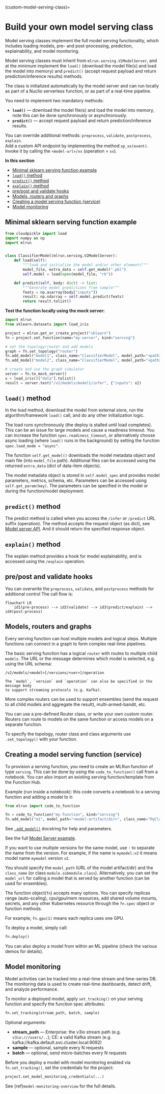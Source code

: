 (custom-model-serving-class)=
# Build your own model serving class

Model serving classes implement the full model serving functionality, which includes
loading models, pre- and post-processing, prediction, explainability, and model monitoring.

Model serving classes must inherit from `mlrun.serving.V2ModelServer`, and at the minimum 
implement the `load()` (download the model file(s) and load the model into memory) 
and `predict()` (accept request payload and return prediction/inference results) methods.  

The class is initialized automatically by the model server and can run locally
as part of a Nuclio serverless function, or as part of a real-time pipeline.

You need to implement two mandatory methods:
  * **`load()`** &mdash; download the model file(s) and load the model into memory, 
  note this can be done synchronously or asynchronously.
  * **`predict()`** &mdash; accept request payload and return prediction/inference results.

You can override additional methods: `preprocess`, `validate`, `postprocess`, `explain`.  
Add a custom API endpoint by implementing the method `op_xx(event)`. Invoke it by
calling the `<model-url>/xx` (operation = `xx`).
    
**In this section**
* [Minimal sklearn serving function example](#minimal-sklearn-serving-function-example)
* [`load()` method](#load-method)
* [`predict()` method](#predict-method)
* [`explain()` method](#explain-method)
* [pre/post and validate hooks](#pre-post-and-validate-hooks)
* [Models, routers and graphs](#models-routers-and-graphs)
* [Creating a model serving function (service)](#creating-a-model-serving-function-service)
* [Model monitoring](#model-monitoring)
    
## Minimal sklearn serving function example

```python
from cloudpickle import load
import numpy as np
import mlrun


class ClassifierModel(mlrun.serving.V2ModelServer):
    def load(self):
        """load and initialize the model and/or other elements"""
        model_file, extra_data = self.get_model(".pkl")
        self.model = load(open(model_file, "rb"))

    def predict(self, body: dict) -> list:
        """Generate model predictions from sample"""
        feats = np.asarray(body["inputs"])
        result: np.ndarray = self.model.predict(feats)
        return result.tolist()
```
    
**Test the function locally using the mock server:**

```python
import mlrun
from sklearn.datasets import load_iris

project = mlrun.get_or_create_project("sklearn")
fn = project.set_function(name="my-server", kind="serving")

# set the topology/router and add models
graph = fn.set_topology("router")
fn.add_model("model1", class_name="ClassifierModel", model_path="<path1>")
fn.add_model("model2", class_name="ClassifierModel", model_path="<path2>")

# create and use the graph simulator
server = fn.to_mock_server()
x = load_iris()["data"].tolist()
result = server.test("/v2/models/model1/infer", {"inputs": x})
```

## `load()` method

In the load method, download the model from external store, run the algorithm/framework
`load()` call, and do any other initialization logic. 

The load runs synchronously (the deploy is stalled until load completes). 
This can be an issue for large models and cause a readiness timeout. You can increase the 
function `spec.readiness_timeout`, or alternatively choose async loading (where `load()` 
runs in the background) by setting the function `spec.load_mode = "async"`.  

The function `self.get_model()` downloads the model metadata object and main file (into `model_file` path).
Additional files can be accessed using the returned `extra_data` (dict of data-item objects).

The model metadata object is stored in `self.model_spec` and provides model parameters, metrics, schema, etc.
Parameters can be accessed using `self.get_param(key)`. The parameters can be specified in the model or during 
the function/model deployment.  

## `predict()` method

The predict method is called when you access the `/infer` or `/predict` URL suffix (operation).
The method accepts the request object (as dict), see [Model server API](model-api.html#infer-predict).
And it should return the specified response object.

## `explain()` method

The explain method provides a hook for model explainability, and is accessed using the `/explain` operation.

## pre/post and validate hooks

You can overwrite the `preprocess`, `validate`, and `postprocess` methods for additional control 
The call flow is:

```{mermaid}
flowchart LR
    id1(pre-process) --> id2(validate) --> id3(predict/explain) --> id4(post-process)
```
    
## Models, routers and graphs

Every serving function can host multiple models and logical steps. Multiple functions 
can connect in a graph to form complex real-time pipelines.

The basic serving function has a logical `router` with routes to multiple child `models`. 
The URL or the message determines which model is selected, e.g. using the URL schema:

    /v2/models/<model>[/versions/<ver>]/operation

```{admonition} Note
The `model`, `version` and `operation` can also be specified in the message body 
to support streaming protocols (e.g. Kafka).
```
       
More complex routers can be used to support ensembles (send the request to all child models 
and aggregate the result), multi-armed-bandit, etc. 

You can use a pre-defined Router class, or write your own custom router. 
Routers can route to models on the same function or access models on a separate function.

To specify the topology, router class and class arguments use `.set_topology()` with your function.

## Creating a model serving function (service)

To provision a serving function, you need to create an MLRun function of type `serving`.
This can be done by using the `code_to_function()` call from a notebook. You can also import 
an existing serving function/template from the Function Hub.

Example (run inside a notebook): this code converts a notebook to a serving function and adding a model to it:

```python
from mlrun import code_to_function

fn = code_to_function("my-function", kind="serving")
fn.add_model("m1", model_path="<model-artifact/dir>", class_name="MyClass", x=100)
``` 

See [`.add_model()`](../api/mlrun.runtimes.html#mlrun.runtimes.ServingRuntime.add_model) docstring for help and parameters.

See the full [Model Server example](https://github.com/mlrun/functions/blob/master/v2_model_server/v2_model_server.ipynb).

If you want to use multiple versions for the same model, use `:` to separate the name from the version. 
For example, if the name is `mymodel:v2` it means model name `mymodel` version `v2`.

You should specify the `model_path` (URL of the model artifact/dir) and the `class_name`
(or class `module.submodule.class`). Alternatively, you can set the `model_url` for calling a 
model that is served by another function (can be used for ensembles).

The function object(`fn`) accepts many options. You can specify replicas range (auto-scaling), cpu/gpu/mem resources, add shared 
volume mounts, secrets, and any other Kubernetes resource through the `fn.spec` object or function methods.

For example, `fn.gpu(1)` means each replica uses one GPU. 

To deploy a model, simply call:

```python
fn.deploy()
```

You can also deploy a model from within an ML pipeline (check the various demos for details).

## Model monitoring

Model activities can be tracked into a real-time stream and time-series DB. The monitoring data
is used to create real-time dashboards, detect drift, and analyze performance. 

To monitor a deployed model, apply `set_tracking()` on your serving function and specify the function spec attributes:

```py
fn.set_tracking(stream_path, batch, sample)
```

Optional arguments:
* **stream_path** &mdash; Enterprise: the v3io stream path (e.g. `v3io:///users/..`); CE: a valid Kafka stream 
(e.g. kafka://kafka.default.svc.cluster.local:9092)
* **sample** &mdash; optional, sample every N requests
* **batch** &mdash; optional, send micro-batches every N requests

Before you deploy a model with model monitoring enabled via `fn.set_tracking()`,
set the credentials for the project:

```py
project.set_model_monitoring_credentials(...)
```

See {ref}`model-monitoring-overview` for the full details.
